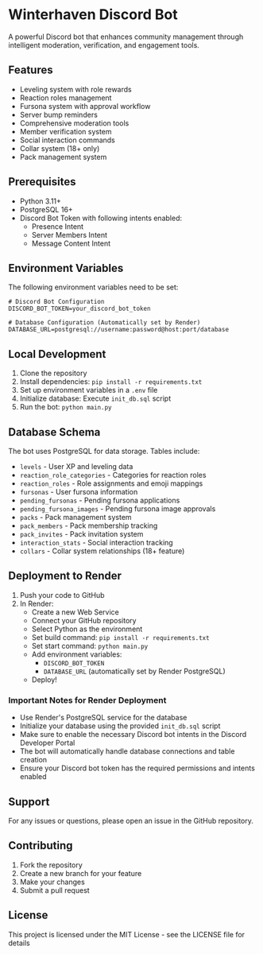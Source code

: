# Winterhaven Discord Bot

A powerful Discord bot that enhances community management through intelligent moderation, verification, and engagement tools.

## Features
- Leveling system with role rewards
- Reaction roles management
- Fursona system with approval workflow
- Server bump reminders
- Comprehensive moderation tools
- Member verification system
- Social interaction commands
- Collar system (18+ only)
- Pack management system

## Prerequisites
- Python 3.11+
- PostgreSQL 16+
- Discord Bot Token with following intents enabled:
  - Presence Intent
  - Server Members Intent
  - Message Content Intent

## Environment Variables
The following environment variables need to be set:

```env
# Discord Bot Configuration
DISCORD_BOT_TOKEN=your_discord_bot_token

# Database Configuration (Automatically set by Render)
DATABASE_URL=postgresql://username:password@host:port/database
```

## Local Development
1. Clone the repository
2. Install dependencies: `pip install -r requirements.txt`
3. Set up environment variables in a `.env` file
4. Initialize database: Execute `init_db.sql` script
5. Run the bot: `python main.py`

## Database Schema
The bot uses PostgreSQL for data storage. Tables include:
- `levels` - User XP and leveling data
- `reaction_role_categories` - Categories for reaction roles
- `reaction_roles` - Role assignments and emoji mappings
- `fursonas` - User fursona information
- `pending_fursonas` - Pending fursona applications
- `pending_fursona_images` - Pending fursona image approvals
- `packs` - Pack management system
- `pack_members` - Pack membership tracking
- `pack_invites` - Pack invitation system
- `interaction_stats` - Social interaction tracking
- `collars` - Collar system relationships (18+ feature)

## Deployment to Render

1. Push your code to GitHub
2. In Render:
   - Create a new Web Service
   - Connect your GitHub repository
   - Select Python as the environment
   - Set build command: `pip install -r requirements.txt`
   - Set start command: `python main.py`
   - Add environment variables:
     - `DISCORD_BOT_TOKEN`
     - `DATABASE_URL` (automatically set by Render PostgreSQL)
   - Deploy!

### Important Notes for Render Deployment
- Use Render's PostgreSQL service for the database
- Initialize your database using the provided `init_db.sql` script
- Make sure to enable the necessary Discord bot intents in the Discord Developer Portal
- The bot will automatically handle database connections and table creation
- Ensure your Discord bot token has the required permissions and intents enabled

## Support
For any issues or questions, please open an issue in the GitHub repository.

## Contributing
1. Fork the repository
2. Create a new branch for your feature
3. Make your changes
4. Submit a pull request

## License
This project is licensed under the MIT License - see the LICENSE file for details